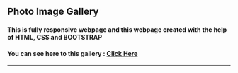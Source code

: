 ## Photo Image Gallery

#### This is fully responsive webpage and this webpage created with the help of HTML, CSS and BOOTSTRAP 
#### You can see here to this gallery : [ Click Here]( https://subratgoogle.github.io/image-gallery/)
<hr>
